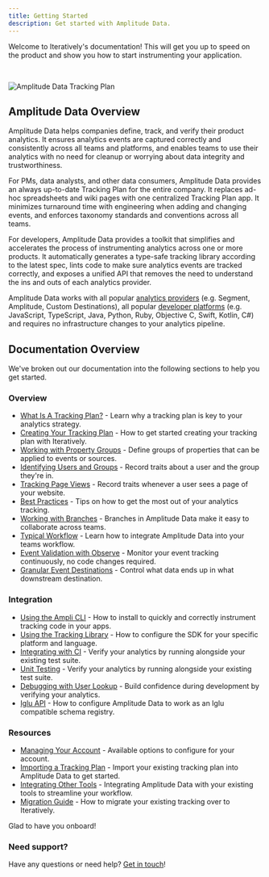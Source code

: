 ```yaml
---
title: Getting Started
description: Get started with Amplitude Data. 
---
```


<!-- CN: come back to this-->

Welcome to Iteratively's documentation! This will get you up to speed on the product and show you how to start instrumenting your application.

<br/>

![Amplitude Data Tracking Plan](/img/diagram.png)

## Amplitude Data Overview

Amplitude Data helps companies define, track, and verify their product analytics. It ensures analytics events are captured correctly and consistently across all teams and platforms, and enables teams to use their analytics with no need for cleanup or worrying about data integrity and trustworthiness. 

For PMs, data analysts, and other data consumers, Amplitude Data provides an always up-to-date Tracking Plan for the entire company. It replaces ad-hoc spreadsheets and wiki pages with one centralized Tracking Plan app. It minimizes turnaround time with engineering when adding and changing events, and enforces taxonomy standards and conventions across all teams.

For developers, Amplitude Data provides a toolkit that simplifies and accelerates the process of instrumenting analytics across one or more products. It automatically generates a type-safe tracking library according to the latest spec, lints code to make sure analytics events are tracked correctly, and exposes a unified API that removes the need to understand the ins and outs of each analytics provider.

Amplitude Data works with all popular [analytics providers](/using-the-tracking-library#destinations) (e.g. Segment, Amplitude, Custom Destinations), all popular [developer platforms](/using-the-tracking-library#sources) (e.g. JavaScript, TypeScript, Java, Python, Ruby, Objective C, Swift, Kotlin, C#) and requires no infrastructure changes to your analytics pipeline.

## Documentation Overview

We've broken out our documentation into the following sections to help you get started.

### Overview
- [What Is A Tracking Plan?](/what-is-a-tracking-plan) - Learn why a tracking plan is key to your analytics strategy.
- [Creating Your Tracking Plan](/creating-your-tracking-plan) - How to get started creating your tracking plan with Iteratively.
- [Working with Property Groups](/working-with-templates) - Define groups of properties that can be applied to events or sources. 
- [Identifying Users and Groups](/identifying-users-and-groups) - Record traits about a user and the group they're in.
- [Tracking Page Views](/tracking-page-views) - Record traits whenever a user sees a page of your website.
- [Best Practices](/best-practices) - Tips on how to get the most out of your analytics tracking.
- [Working with Branches](/working-with-branches) - Branches in Amplitude Data make it easy to collaborate across teams.
- [Typical Workflow](/typical-workflow) - Learn how to integrate Amplitude Data into your teams workflow.
- [Event Validation with Observe](/observe) - Monitor your event tracking continuously, no code changes required.
- [Granular Event Destinations](/granular-event-destinations) - Control what data ends up in what downstream destination.

### Integration
- [Using the Ampli CLI](/using-the-ampli-cli) - How to install to quickly and correctly instrument tracking code in your apps.
- [Using the Tracking Library](/using-the-tracking-library) - How to configure the SDK for your specific platform and language. 
- [Integrating with CI](/integrating-with-ci) - Verify your analytics by running alongside your existing test suite.
- [Unit Testing](/unit-testing) - Verify your analytics by running alongside your existing test suite.
- [Debugging with User Lookup](/user-lookup) - Build confidence during development by verifying your analytics.
- [Iglu API](/iglu-api) - How to configure Amplitude Data to work as an Iglu compatible schema registry.

### Resources
- [Managing Your Account](/managing-your-account) - Available options to configure for your account.
- [Importing a Tracking Plan](/import) - Import your existing tracking plan into Amplitude Data to get started.
- [Integrating Other Tools](/integrations) - Integrating Amplitude Data with your existing tools to streamline your workflow.
- [Migration Guide](/migration-guide) - How to migrate your existing tracking over to Iteratively.

Glad to have you onboard!

### Need support? 

Have any questions or need help? [Get in touch](https://support.amplitude.com/)!

